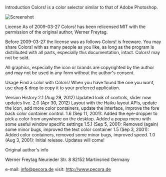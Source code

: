 Introduction
Colors! is a color selector similar to that of Adobe Photoshop.

![Screenshot](https://raw.github.com/jscipione/Colors/master/Colors\!.png)

License
As of 2009-03-27 Colors! has been relicensed MIT with the permission of the original author, Werner Freytag.

Before 2009-03-27 the license was as follows
Colors! is freeware. You may share Colors! with as many people as you like, as long as the program is distributed with all parts, especially this documentation, intact. Colors! may not be sold.

All graphics, especially the icon or brands are copyrighted by the author and may not be used in any form without the author's consent.

Usage
Find a color with Colors! When you have found the one you want, use drag & drop to copy it to your preferred application.

Version History
    2.1 (Aug 29, 2012) Updated look of controls, slider now updates live.
    2.0 (Apr 30, 2012) Layout with the Haiku layout APIs, update the icon, add more color containers, update the interface, improve the fore back color container control.
    1.6 (Sep 11, 2001): Added the eye-dropper to pick a color from anywhere on the desktop. Added a popup menu with some useful window specific settings
    1.5.1 (Sep 5, 2001): Removed (again) some minor bugs, improved the text color container
    1.5 (Sep 3, 2001): Added color containers, removed some minor bugs, improved speed.
    1.0 (Aug 3, 2001): Initial release. Updates will come!

Original author's info

Werner Freytag
Neurieder Str. 8
82152 Martinsried
Germany

e-mail: info@pecora.de
visit:  http://www.pecora.de
